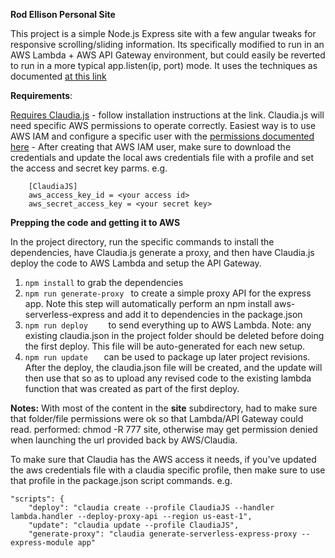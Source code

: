 
**Rod Ellison Personal Site**

This project is a simple Node.js Express site with a few angular tweaks for responsive scrolling/sliding information. Its specifically modified to run in an AWS Lambda + AWS API Gateway environment, but could easily be reverted to run in a more typical app.listen(ip, port) mode.
It uses the techniques as documented [at this link](https://aws.amazon.com/blogs/aws/running-express-applications-on-aws-lambda-and-amazon-api-gateway/?sc_channel=sm&sc_campaign=launch_Mobile_da831205&sc_publisher=fb_ln&sc_content=AWS_Severless_Express%3D&sc_country=global&sc_geo=global&sc_outcome=launches&adbsc=social_launches_20161007_66697356&adbid=UPDATE-c2382910-6190300418363445248&adbpl=li&adbpr=2382910)


**Requirements**:

[Requires Claudia.js](https://claudiajs.com/) - follow installation instructions at the link.
Claudia.js will need specific AWS permissions to operate correctly. Easiest way is to use AWS IAM and configure a specific user with the [permissions documented here](https://claudiajs.com/tutorials/installing.html)
    - After creating that AWS IAM user, make sure to download the credentials and update the local aws credentials file with a profile and set the access and secret key parms.
e.g.
```   
    [ClaudiaJS]
    aws_access_key_id = <your access id>
    aws_secret_access_key = <your secret key>
```

**Prepping the code and getting it to AWS**

In the project directory, run the specific commands to install the dependencies, have Claudia.js generate a proxy, and then have Claudia.js deploy the code to AWS Lambda and setup the API Gateway.<br>
1.  ```npm install```                 to grab the dependencies<br>
2.  ```npm run generate-proxy ```     to create a simple proxy API for the express app. Note this step will automatically perform an npm install aws-serverless-express and add it to dependencies in the package.json<br>
3.  ```npm run deploy    ```          to send everything up to AWS Lambda. Note: any existing claudia.json in the project folder should be deleted before doing the first deploy. This file will be
auto-generated for each new setup. <br>
4.  ```npm run update   ```           can be used to package up later project revisions. After the deploy, the claudia.json file will be created, and the update will then use 
that so as to upload any revised code to the existing lambda function that was created as part of the first deploy.

**Notes:**
With most of the content in the **site** subdirectory, had to make sure that folder/file permissions were ok so that Lambda/API Gateway could read.
performed:   chmod -R 777 site, otherwise may get permission denied when launching the url provided back by AWS/Claudia.

To make sure that Claudia has the AWS access it needs, if you've updated the aws credentials file with a claudia specific profile, then make sure to use that profile in the package.json script commands.
e.g. 

``` 
"scripts": {
    "deploy": "claudia create --profile ClaudiaJS --handler lambda.handler --deploy-proxy-api --region us-east-1",
    "update": "claudia update --profile ClaudiaJS",
    "generate-proxy": "claudia generate-serverless-express-proxy --express-module app"
```